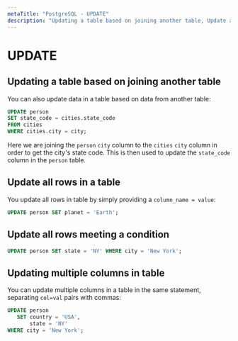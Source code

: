 ```yaml
---
metaTitle: "PostgreSQL - UPDATE"
description: "Updating a table based on joining another table, Update all rows in a table, Update all rows meeting a condition, Updating multiple columns in table"
---
```


# UPDATE



## Updating a table based on joining another table


You can also update data in a table based on data from another table:

```sql
UPDATE person 
SET state_code = cities.state_code 
FROM cities
WHERE cities.city = city;

```

Here we are joining the `person` `city` column to the `cities` `city` column in order to get the city's state code. This is then used to update the `state_code` column in the `person` table.



## Update all rows in a table


You update all rows in table by simply providing a `column_name = value`:

```sql
UPDATE person SET planet = 'Earth';

```



## Update all rows meeting a condition


```sql
UPDATE person SET state = 'NY' WHERE city = 'New York';

```



## Updating multiple columns in table


You can update multiple columns in a table in the same statement, separating `col=val` pairs with commas:

```sql
UPDATE person 
   SET country = 'USA', 
       state = 'NY' 
WHERE city = 'New York';

```

